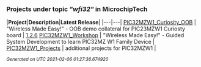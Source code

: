 ### Projects under topic *"wfi32"* in MicrochipTech

|**Project**|**Description**|**Latest Release**|
|---|---|
[PIC32MZW1_Curiosity_OOB](https://github.com/MicrochipTech/PIC32MZW1_Curiosity_OOB) | "Wireless Made Easy!" - OOB demo collateral for PIC23MZW1 Curiosty board | [1.2.6](https://github.com/MicrochipTech/PIC32MZW1_Curiosity_OOB/releases/tag/1.2.6)
[PIC32MZW1_Workshop](https://github.com/MicrochipTech/PIC32MZW1_Workshop) | "Wireless Made Easy!" - Guided System Development to learn PIC32MZ W1 Family Device | 
[PIC32MZW1_Projects](https://github.com/MicrochipTech/PIC32MZW1_Projects) | additional projects for PIC32MZW1 | 


<sub><i>Generated on UTC 2021-02-06 01:27:36.674920</i></sub>
